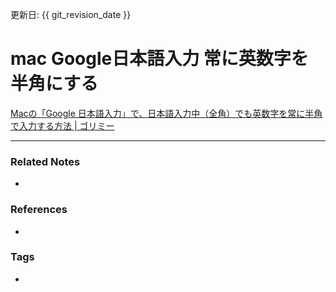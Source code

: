 更新日: {{ git_revision_date }}

# mac Google日本語入力 常に英数字を半角にする
[Macの「Google 日本語入力」で、日本語入力中（全角）でも英数字を常に半角で入力する方法 | ゴリミー](https://gori.me/mac/mac-tips/27395)

----
### Related Notes
- 

### References
- 

### Tags
- 